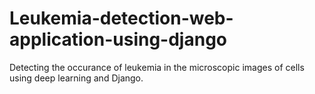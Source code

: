# Leukemia-detection-web-application-using-django
Detecting the occurance of leukemia in the microscopic images of cells using deep learning and Django.
